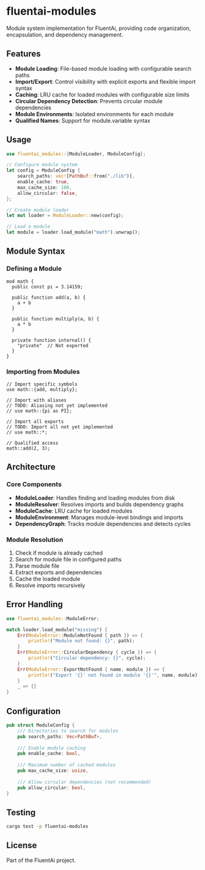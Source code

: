 # fluentai-modules

Module system implementation for FluentAi, providing code organization, encapsulation, and dependency management.

## Features

- **Module Loading**: File-based module loading with configurable search paths
- **Import/Export**: Control visibility with explicit exports and flexible import syntax
- **Caching**: LRU cache for loaded modules with configurable size limits
- **Circular Dependency Detection**: Prevents circular module dependencies
- **Module Environments**: Isolated environments for each module
- **Qualified Names**: Support for module.variable syntax

## Usage

```rust
use fluentai_modules::{ModuleLoader, ModuleConfig};

// Configure module system
let config = ModuleConfig {
    search_paths: vec![PathBuf::from("./lib")],
    enable_cache: true,
    max_cache_size: 100,
    allow_circular: false,
};

// Create module loader
let mut loader = ModuleLoader::new(config);

// Load a module
let module = loader.load_module("math").unwrap();
```

## Module Syntax

### Defining a Module

```flc
mod math {
  public const pi = 3.14159;
  
  public function add(a, b) {
    a + b
  }
  
  public function multiply(a, b) {
    a * b
  }
  
  private function internal() {
    "private"  // Not exported
  }
}
```

### Importing from Modules

```flc
// Import specific symbols
use math::{add, multiply};

// Import with aliases  
// TODO: Aliasing not yet implemented
// use math::{pi as PI};

// Import all exports
// TODO: Import all not yet implemented
// use math::*;

// Qualified access
math::add(2, 3);
```

## Architecture

### Core Components

- **ModuleLoader**: Handles finding and loading modules from disk
- **ModuleResolver**: Resolves imports and builds dependency graphs
- **ModuleCache**: LRU cache for loaded modules
- **ModuleEnvironment**: Manages module-level bindings and imports
- **DependencyGraph**: Tracks module dependencies and detects cycles

### Module Resolution

1. Check if module is already cached
2. Search for module file in configured paths
3. Parse module file
4. Extract exports and dependencies
5. Cache the loaded module
6. Resolve imports recursively

## Error Handling

```rust
use fluentai_modules::ModuleError;

match loader.load_module("missing") {
    Err(ModuleError::ModuleNotFound { path }) => {
        println!("Module not found: {}", path);
    }
    Err(ModuleError::CircularDependency { cycle }) => {
        println!("Circular dependency: {}", cycle);
    }
    Err(ModuleError::ExportNotFound { name, module }) => {
        println!("Export '{}' not found in module '{}'", name, module);
    }
    _ => {}
}
```

## Configuration

```rust
pub struct ModuleConfig {
    /// Directories to search for modules
    pub search_paths: Vec<PathBuf>,
    
    /// Enable module caching
    pub enable_cache: bool,
    
    /// Maximum number of cached modules
    pub max_cache_size: usize,
    
    /// Allow circular dependencies (not recommended)
    pub allow_circular: bool,
}
```

## Testing

```bash
cargo test -p fluentai-modules
```

## License

Part of the FluentAi project.